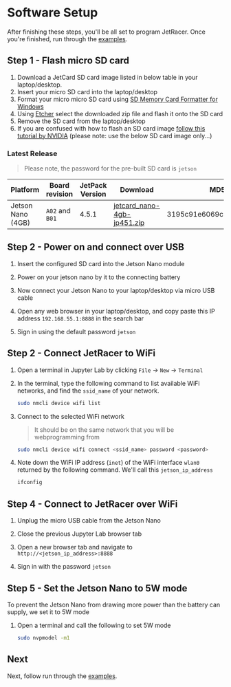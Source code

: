 # Software Setup


After finishing these steps, you'll be all set to program JetRacer.  Once you're finished, run through the [examples](examples.md).

## Step 1 - Flash micro SD card

1. Download a JetCard SD card image listed in below table in your laptop/desktop.
2. Insert your micro SD card into the laptop/desktop
3. Format your micro micro SD card using [SD Memory Card Formatter for Windows](https://www.sdcard.org/downloads/formatter/sd-memory-card-formatter-for-windows-download/)
4. Using [Etcher](https://www.balena.io/etcher/) select the downloaded zip file and flash it onto the SD card
5. Remove the SD card from the laptop/desktop
6. If you are confused with how to flash an SD card image [follow this tutorial by NVIDIA](https://www.sdcard.org/downloads/formatter/sd-memory-card-formatter-for-windows-download/) (please note: use the below SD card image only...)

### Latest Release 

> Please note, the password for the pre-built SD card is ``jetson``

| Platform | Board revision | JetPack Version | Download | MD5 Checksum |
| -------- | -------------- | --------------- | -------- |------------- |
| Jetson Nano (4GB) | `A02` and `B01` | 4.5.1 |  [jetcard_nano-4gb-jp451.zip](https://drive.google.com/file/d/1aPbzQ0_Uja0jVD48oZUAuYYAz10JgbZu/view?usp=sharing) | 3195c91e6069c0418ec3c9736d130d01 |

 


## Step 2 - Power on and connect over USB

1. Insert the configured SD card into the Jetson Nano module

2. Power on your jetson nano by it to the connecting battery 
3. Now connect your Jetson Nano to your laptop/desktop via micro USB cable

4. Open any web browser in your laptop/desktop, and copy paste this IP address ``192.168.55.1:8888`` in the search bar
5. Sign in using the default password ``jetson``

## Step 2 - Connect JetRacer to WiFi

1. Open a terminal in Jupyter Lab by clicking ``File`` -> ``New`` -> ``Terminal``

2. In the terminal, type the following command to list available WiFi networks, and find the ``ssid_name`` of your network.

    ```bash
    sudo nmcli device wifi list
    ```
3. Connect to  the selected WiFi network

    >  It should be on the same network that you will be webprogramming from

    ```bash
    sudo nmcli device wifi connect <ssid_name> password <password>
    ```
4. Note down the WiFi IP address (``inet``) of the WiFi interface ``wlan0`` returned by the following command.  We'll call this ``jetson_ip_address``
    
    ```bash
    ifconfig
    ```

## Step 4 - Connect to JetRacer over WiFi

1. Unplug the micro USB cable from the Jetson Nano

2. Close the previous Jupyter Lab browser tab
3. Open a new browser tab and navigate to ``http://<jetson_ip_address>:8888``
4. Sign in with the password ``jetson``
    

   
 
## Step 5 - Set the Jetson Nano to 5W mode

To prevent the Jetson Nano from drawing more power than the battery can supply, we set it to 5W mode

1. Open a terminal and call the following to set 5W mode

    ```bash
    sudo nvpmodel -m1
    ```
    
## Next

Next, follow run through the [examples](examples.md).
